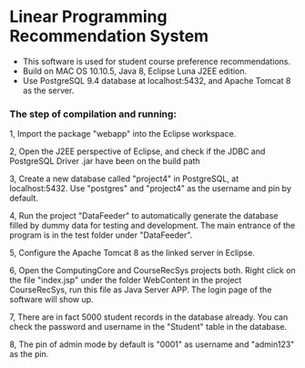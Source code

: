 # Linear Programming Recommendation System 

- This software is used for student course preference recommendations. 
- Build on MAC OS 10.10.5, Java 8, Eclipse Luna J2EE edition. 
- Use PostgreSQL 9.4 database at localhost:5432, and Apache Tomcat 8 as the server.

### The step of compilation and running:
1, Import the package "webapp" into the Eclipse workspace.

2, Open the J2EE perspective of Eclipse, and check if the JDBC and PostgreSQL Driver .jar have been on the build path 

3, Create a new database called "project4" in PostgreSQL, at localhost:5432. Use "postgres" and "project4" as the username and pin by default. 

4, Run the project "DataFeeder" to automatically generate the database filled by dummy data for testing and development. The main entrance of the program is in the test folder under "DataFeeder".

5, Configure the Apache Tomcat 8 as the linked server in Eclipse. 

6, Open the ComputingCore and CourseRecSys projects both. Right click on the file "index.jsp" under the folder WebContent in the project CourseRecSys, run this file as Java Server APP. The login page of the software will show up. 

7, There are in fact 5000 student records in the database already. You can check the password and username in the "Student" table in the database. 

8, The pin of admin mode by default is "0001" as username and "admin123" as the pin. 
